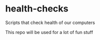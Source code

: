 # health-checks
Scripts that check health of our computers

This repo will be used for a lot of fun stuff
